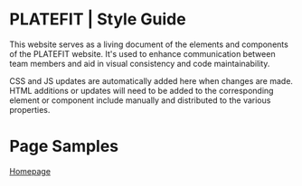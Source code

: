 # PLATEFIT | Style Guide
This website serves as a living document of the elements and components of the PLATEFIT website. It's used to enhance communication between team members and aid in visual consistency and code maintainability.

CSS and JS updates are automatically added here when changes are made. HTML additions or updates will need to be added to the corresponding element or component include manually and distributed to the various properties.

# Page Samples
[Homepage](../pages/home.html)